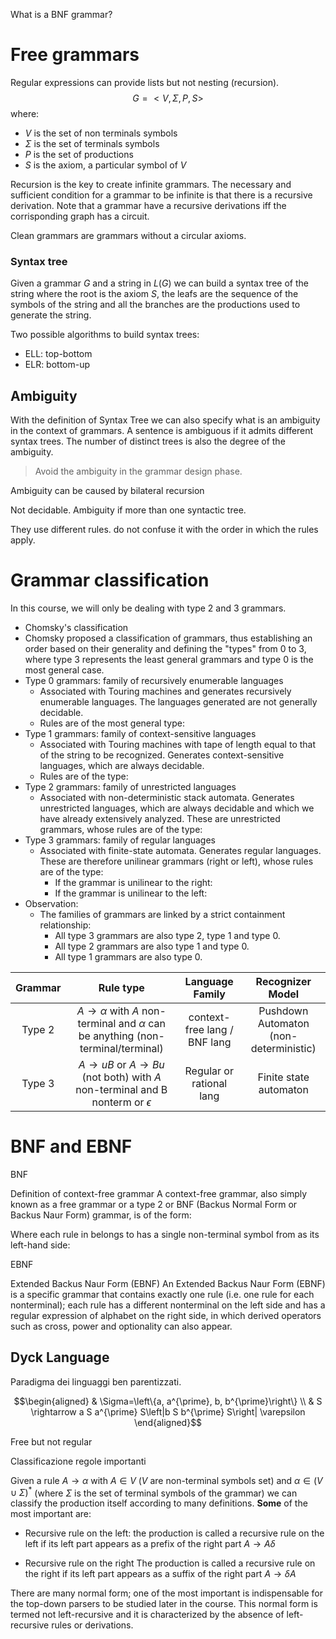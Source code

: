 
What is a BNF grammar? 


# Free grammars

Regular expressions can provide lists but not nesting (recursion). 
 $$G =<V,\Sigma,P,S>$$
 where:
 - $V$ is the set of non terminals symbols
 - $\Sigma$ is the set of terminals symbols
 - $P$ is the set of productions 
 - $S$ is the axiom, a particular symbol of $V$ 


Recursion is the key to create infinite grammars. The necessary and sufficient condition for a grammar to be infinite is that there is a recursive derivation. Note that a grammar have a recursive derivations iff the corrisponding graph has a circuit. 

Clean grammars are grammars without a circular axioms. 

### Syntax tree



Given a grammar $G$ and a string in $L(G)$ we can build a syntax tree of the string where the root is the axiom $S$, the leafs are the sequence of the symbols of the string and all the branches are the productions used to generate the string. 


Two possible algorithms to build syntax trees: 

- ELL: top-bottom 
- ELR: bottom-up 

## Ambiguity 


With the definition of Syntax Tree we can also specify what is an ambiguity in the context of grammars.
A sentence is ambiguous if it admits different syntax trees. The number of distinct trees is also the degree of the ambiguity.

> Avoid the ambiguity in the grammar design phase. 

Ambiguity can be caused by bilateral recursion

Not decidable. Ambiguity if more than one syntactic tree. 

They use different rules. do not confuse it with the order in which the rules apply.



# Grammar classification 

In this course, we will only be dealing with type 2 and 3 grammars.

-   Chomsky's classification
-   Chomsky proposed a classification of grammars, thus establishing an order based on their generality and defining the "types" from 0 to 3, where type 3 represents the least general grammars and type 0 is the most general case.
-   Type 0 grammars: family of recursively enumerable languages
    -   Associated with Touring machines and generates recursively enumerable languages. The languages generated are not generally decidable.
    -   Rules are of the most general type:
-   Type 1 grammars: family of context-sensitive languages
    -   Associated with Touring machines with tape of length equal to that of the string to be recognized. Generates context-sensitive languages, which are always decidable.
    -   Rules are of the type:
-   Type 2 grammars: family of unrestricted languages
    -   Associated with non-deterministic stack automata. Generates unrestricted languages, which are always decidable and which we have already extensively analyzed. These are unrestricted grammars, whose rules are of the type:
-   Type 3 grammars: family of regular languages
    -   Associated with finite-state automata. Generates regular languages. These are therefore unilinear grammars (right or left), whose rules are of the type:
        -   If the grammar is unilinear to the right:
        -   If the grammar is unilinear to the left:
-   Observation:
    -   The families of grammars are linked by a strict containment relationship:
        -   All type 3 grammars are also type 2, type 1 and type 0.
        -   All type 2 grammars are also type 1 and type 0.
        -   All type 1 grammars are also type 0.



|Grammar  | Rule type | Language Family| Recognizer Model |  
|:---:|:---:|:---:|:---:|
| Type 2 | $A \rightarrow \alpha$ with $A$ non-terminal and $\alpha$ can be anything (non-terminal/terminal)  |context-free lang / BNF lang| Pushdown Automaton (non-deterministic) |
| Type 3 | $A \rightarrow uB$ or $A \rightarrow Bu$ (not both) with $A$ non-terminal and B nonterm or $\epsilon$ | Regular or rational lang| Finite state automaton |


# BNF and EBNF

BNF 

Definition of context-free grammar A context-free grammar, also simply known as a free grammar or a type 2 or BNF (Backus Normal Form or Backus Naur Form) grammar, is of the form:

Where each rule in belongs to has a single non-terminal symbol from as its left-hand side:

EBNF 

Extended Backus Naur Form (EBNF) An Extended Backus Naur Form (EBNF) is a specific grammar that contains exactly one rule (i.e. one rule for each nonterminal); each rule has a different nonterminal on the left side and has a regular expression of alphabet on the right side, in which derived operators such as cross, power and optionality can also appear.



## Dyck Language 

Paradigma dei linguaggi ben parentizzati.

$$\begin{aligned}
& \Sigma=\left\{a, a^{\prime}, b, b^{\prime}\right\} \\
& S \rightarrow a S a^{\prime} S\left|b S b^{\prime} S\right| \varepsilon
\end{aligned}$$

Free but not regular 


Classificazione regole importanti 

Given a rule $A \rightarrow \alpha$ with $A \in V$ ($V$ are non-terminal symbols set) and $\alpha \in (V \cup \Sigma)^*$ (where $\Sigma$ is the set of terminal symbols of the grammar) we can classify the production itself according to many definitions. **Some** of the most important are: 

- Recursive rule on the left: the production is called a recursive rule on the left if its left part appears as a prefix of the right part $A \rightarrow A \delta$

- Recursive rule on the right The production is called a recursive rule on the right if its left part appears as a suffix of the right part $A \rightarrow \delta A$


There are many normal form; one of the most important is indispensable for the top-down parsers to be studied later in the course. This normal form is termed not left-recursive and it is characterized by the absence of left-recursive rules or derivations. 